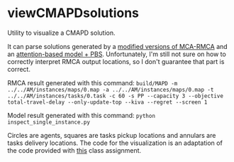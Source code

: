 # viewCMAPDsolutions
Utility to visualize a CMAPD solution.

It can parse solutions generated by a [modified versions of MCA-RMCA](https://github.com/zagoli/CMAPD/tree/main/MCA-RMCA) and an [attention-based model + PBS](https://github.com/zagoli/CMAPD/tree/main/AM).
Unfortunately, I'm still not sure on how to correctly interpret RMCA output locations, so I don't guarantee that part is correct.

RMCA result generated with this command: `build/MAPD -m ../../AM/instances/maps/0.map -a ../../AM/instances/maps/0.map -t ../../AM/instances/tasks/0.task -c 60 -s PP --capacity 3 --objective total-travel-delay --only-update-top --kiva --regret --screen 1`

Model result generated with this command: `python inspect_single_instance.py`

Circles are agents, squares are tasks pickup locations and annulars are tasks delivery locations. The code for the visualization is an adaptation of the code provided
with [this](http://idm-lab.org/project-p/project.html) class assignment.
